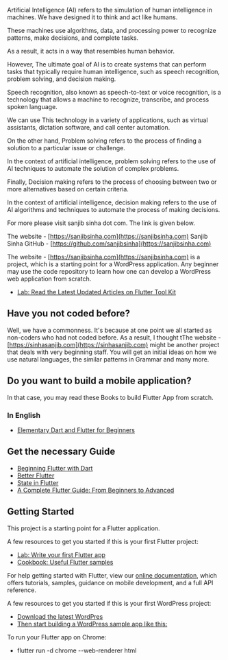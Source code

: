 Artificial Intelligence (AI) refers to the simulation of human intelligence in machines. We have designed it to think and act like humans.

These machines use algorithms, data, and processing power to recognize patterns, make decisions, and complete tasks.

As a result, it acts in a way that resembles human behavior.

However, The ultimate goal of AI is to create systems that can perform tasks that typically require human intelligence, such as speech recognition, problem solving, and decision making.

Speech recognition, also known as speech-to-text or voice recognition, is a technology that allows a machine to recognize, transcribe, and process spoken language.

We can use This technology in a variety of applications, such as virtual assistants, dictation software, and call center automation.

On the other hand, Problem solving refers to the process of finding a solution to a particular issue or challenge.

In the context of artificial intelligence, problem solving refers to the use of AI techniques to automate the solution of complex problems.

Finally, Decision making refers to the process of choosing between two or more alternatives based on certain criteria.

In the context of artificial intelligence, decision making refers to the use of AI algorithms and techniques to automate the process of making decisions.

For more please visit sanjib sinha dot com. The link is given below.

The website - [https://sanjibsinha.com](https://sanjibsinha.com)
Sanjib Sinha GitHub - [https://github.com/sanjibsinha](https://sanjibsinha.com)

The website - [https://sanjibsinha.com](https://sanjibsinha.com) is a project, which is a starting point for a WordPress application. Any beginner may use the code repository to learn how one can develop a WordPress web application from scratch.

- [Lab: Read the Latest Updated Articles on Flutter Tool Kit](https://sanjibsinha.com/category/flutter)

## Have you not coded before?
Well, we have a commonness. 
It's because at one point we all started as non-coders who had not coded before. 
As a result, I thought tThe website - [https://sinhasanjib.com](https://sinhasanjib.com) might be another project that deals with very beginning staff.
You will get an initial ideas on how we use natural languages, the similar patterns in Grammar and many more. 
## Do you want to build a mobile application?
In that case, you may read these Books to build Flutter App from scratch.
### In English
- [Elementary Dart and Flutter for Beginners](https://leanpub.com/elementarydartandflutterforbeginners)

## Get the necessary Guide

- [Beginning Flutter with Dart](https://leanpub.com/beginningflutterwithdart)
- [Better Flutter](https://leanpub.com/betterflutter)
- [State in Flutter](https://leanpub.com/stateinflutter)
- [A Complete Flutter Guide: From Beginners to Advanced](https://leanpub.com/b/acompleteflutterguidefrombeginnerstoadvanced)

## Getting Started

This project is a starting point for a Flutter application.

A few resources to get you started if this is your first Flutter project:

- [Lab: Write your first Flutter app](https://flutter.dev/docs/get-started/codelab)
- [Cookbook: Useful Flutter samples](https://flutter.dev/docs/cookbook)

For help getting started with Flutter, view our
[online documentation](https://flutter.dev/docs), which offers tutorials,
samples, guidance on mobile development, and a full API reference.

A few resources to get you started if this is your first WordPress project:

- [Download the latest WordPres](https://wordpress.org)
- [Then start building a WordPress sample app like this:](https://sanjibsinha.com)

To run your Flutter app on Chrome:

- flutter run -d chrome --web-renderer html


